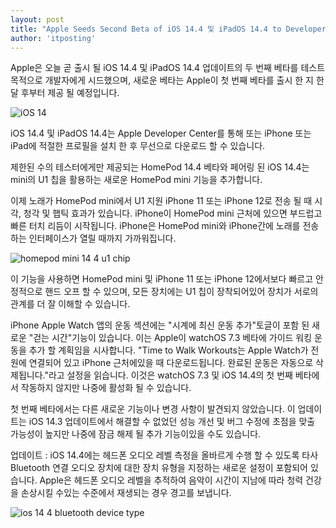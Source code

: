 ```yaml
---
layout: post
title: "Apple Seeds Second Beta of iOS 14.4 및 iPadOS 14.4 to Developers [업데이트 : 공개 베타 사용 가능]"
author: 'itposting'
---
```



Apple은 오늘 곧 출시 될 iOS 14.4 및 iPadOS 14.4 업데이트의 두 번째 베타를 테스트 목적으로 개발자에게 시드했으며, 새로운 베타는 Apple이 첫 번째 베타를 출시 한 지 한 달 후부터 제공 될 예정입니다.

![iOS 14](https://images.macrumors.com/t/RNEIkcLWCNlr0RCF-kO3HV1PNLE=/2500x0/filters:no_upscale():quality(90)/article-new/2020/12/iOS-14.4-Dev-Beta-Feature2.jpg)

iOS 14.4 및 iPadOS 14.4는 Apple Developer Center를 통해 또는 iPhone 또는 iPad에 적절한 프로필을 설치 한 후 무선으로 다운로드 할 수 있습니다.

제한된 수의 테스터에게만 제공되는 HomePod 14.4 베타와 페어링 된 iOS 14.4는 mini의 U1 칩을 활용하는 새로운 HomePod mini 기능을 추가합니다.

이제 노래가 HomePod mini에서 U1 지원 iPhone 11 또는 iPhone 12로 전송 될 때 시각, 청각 및 햅틱 효과가 있습니다. ‌iPhone‌이 ‌HomePod mini‌ 근처에 있으면 부드럽고 빠른 터치 리듬이 시작됩니다.
 ‌‌iPhone‌‌은 ‌‌HomePod mini‌‌와 ‌‌iPhone‌‌간에 노래를 전송하는 인터페이스가 열릴 때까지 가까워집니다.

![homepod mini 14 4 u1 chip](https://images.macrumors.com/t/Lg9B3Ivg9Bc7bbYfXIe2mgYjvfI=/2500x0/filters:no_upscale():quality(90)/article-new/2020/12/homepod-mini-14-4-u1-chip.jpg)

이 기능을 사용하면 ‌‌HomePod mini‌‌ 및 ‌iPhone 11‌ 또는 ‌iPhone 12‌에서보다 빠르고 안정적으로 핸드 오프 할 수 있으며, 모든 장치에는 U1 칩이 장착되어있어 장치가 서로의 관계를 더 잘 이해할 수 있습니다.

‌iPhone‌ Apple Watch 앱의 운동 섹션에는 "시계에 최신 운동 추가"토글이 포함 된 새로운 "걷는 시간"기능이 있습니다.
 이는 Apple이 watchOS 7.3 베타에 가이드 워킹 운동을 추가 할 계획임을 시사합니다.
 "Time to Walk Workouts는 Apple Watch가 전원에 연결되어 있고 ‌iPhone‌ 근처에있을 때 다운로드됩니다. 완료된 운동은 자동으로 삭제됩니다."라고 설정을 읽습니다.
 이것은 watchOS 7.3 및 iOS 14.4의 첫 번째 베타에서 작동하지 않지만 나중에 활성화 될 수 있습니다.

첫 번째 베타에서는 다른 새로운 기능이나 변경 사항이 발견되지 않았습니다.
 이 업데이트는 iOS 14.3 업데이트에서 해결할 수 없었던 성능 개선 및 버그 수정에 초점을 맞출 가능성이 높지만 나중에 잠금 해제 될 추가 기능이있을 수도 있습니다.

업데이트 : iOS 14.4에는 헤드폰 오디오 레벨 측정을 올바르게 수행 할 수 있도록 타사 Bluetooth 연결 오디오 장치에 대한 장치 유형을 지정하는 새로운 설정이 포함되어 있습니다.
 Apple은 헤드폰 오디오 레벨을 추적하여 음악이 시간이 지남에 따라 청력 건강을 손상시킬 수있는 수준에서 재생되는 경우 경고를 보냅니다.

![ios 14 4 bluetooth device type](https://images.macrumors.com/t/CmUb8aDBzpHOGhibuHGBdLsnTl0=/2500x0/filters:no_upscale():quality(90)/article-new/2021/01/ios-14-4-bluetooth-device-type.jpg)